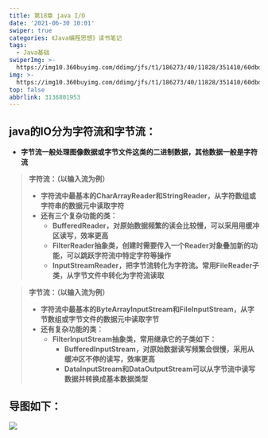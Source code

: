 ```yaml
---
title: 第18章 java I/O
date: '2021-06-30 10:01'
swiper: true
categories: 《Java编程思想》读书笔记
tags:
  - Java基础
swiperImg: >-
  https://img10.360buyimg.com/ddimg/jfs/t1/186273/40/11828/351410/60dbd17aE0c517910/dd9fee68898c4f4c.jpg
img: >-
  https://img10.360buyimg.com/ddimg/jfs/t1/186273/40/11828/351410/60dbd17aE0c517910/dd9fee68898c4f4c.jpg
top: false
abbrlink: 3136801953
---
```


## java的IO分为字符流和字节流：

- **字节流一般处理图像数据或字节文件这类的二进制数据，其他数据一般是字符流**

> **字符流：（以输入流为例）**
> - **字符流中最基本的CharArrayReader和StringReader，从字符数组或字符串的数据元中读取字符**
> - **还有三个复杂功能的类：**
>    - **BufferedReader，对原始数据频繁的读会比较慢，可以采用用缓冲区读写，效率更高**
>    - **FilterReader抽象类，创建时需要传入一个Reader对象叠加新的功能，可以跳跃字符流中特定字符等操作**
>    - **InputStreamReader，把字节流转化为字符流。常用FileReader子类，从字节文件中转化为字符流读取**


> **字节流：（以输入流为例）**
> - **字符流中最基本的ByteArrayInputStream和FileInputStream，从字节数组或字节文件的数据元中读取字节**
> - **还有复杂功能的类：**
>    - **FilterInputStream抽象类，常用继承它的子类如下：**
>       - **BufferedInputStream，对原始数据读写频繁会很慢，采用从缓冲区不停的读写，效率更高**
>       - **DataInputStream和DataOutputStream可以从字节流中读写数据并转换成基本数据类型**

## 导图如下：
![](https://img11.360buyimg.com/ddimg/jfs/t1/184379/15/11818/205478/60dbcff6E9fde4ddb/8a843a85dd6094a9.jpg)
